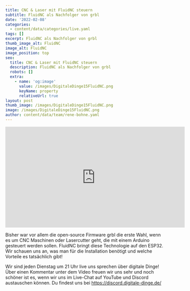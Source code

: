 ```yaml
---
title: CNC & Laser mit FluidNC steuern
subtitle: FluidNC als Nachfolger von grbl
date: '2022-02-08'
categories:
  - content/data/categories/live.yaml
tags: []
excerpt: FluidNC als Nachfolger von grbl
thumb_image_alt: FluidNC
image_alt: FluidNC
image_position: top
seo:
  title: CNC & Laser mit FluidNC steuern
  description: FluidNC als Nachfolger von grbl
  robots: []
  extra:
    - name: 'og:image'
      value: /images/DigitaleDinge15FluidNC.png
      keyName: property
      relativeUrl: true
layout: post
thumb_image: /images/DigitaleDinge15FluidNC.png
image: /images/DigitaleDinge15FluidNC.png
author: content/data/team/rene-bohne.yaml
---
```

<iframe width="560" height="315"
src="https://www.youtube.com/embed/VGvTaKOHNQw?modestbranding=1"
frameborder="0" allow="accelerometer; autoplay; encrypted-media;
gyroscope; picture-in-picture" allowfullscreen>\\\</iframe>

Bisher war vor allem die open-source Firmware grbl die erste Wahl, wenn es um CNC Maschinen oder Lasercutter geht, die mit einem Arduino gesteuert werden sollen. FluidNC bringt diese Technologie auf den ESP32. Wir schauen uns an, was man für die Installation benötigt und welche Vorteile es tatsächlich gibt!

Wir sind jeden Dienstag um 21 Uhr live uns sprechen über digitale Dinge! Über einen Kommentar unter dem Video freuen wir uns sehr und noch schöner ist es, wenn wir uns im Live-Chat auf YouTube und Discord austauschen können. Du findest uns bei https://discord.digitale-dinge.de/